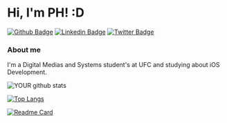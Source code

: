# Hi, I'm PH! :D

[![Github Badge](https://img.shields.io/badge/-Github-000?style=flat-square&logo=Github&logoColor=white&link=https://github.com/fagnerpsantos)](https://github.com/paulohgs)
[![Linkedin Badge](https://img.shields.io/badge/-LinkedIn-blue?style=flat-square&logo=Linkedin&logoColor=white&link=https://www.linkedin.com/in/fagnerpsantos/)](https://www.linkedin.com/in/paulohgsft/)
[![Twitter Badge](https://img.shields.io/badge/-Twitter-1ca0f1?style=flat-square&labelColor=1ca0f1&logo=twitter&logoColor=white&link=https://twitter.com/fagnerpsantos)](https://twitter.com/paulohgsft)

### About me
I'm a Digital Medias and Systems student's at UFC and studying about iOS Development. 

![YOUR github stats](https://github-readme-stats.vercel.app/api?username=paulohgs&show_icons=true&theme=tokyonight)

[![Top Langs](https://github-readme-stats.vercel.app/api/top-langs/?username=paulohgs&layout=compact&theme=tokyonight)](https://github.com/anuraghazra/github-readme-stats)

[![Readme Card](https://github-readme-stats.vercel.app/api/pin/?username=paulohgs&repo=dual-app&theme=tokyonight)](https://github.com/anuraghazra/github-readme-stats)
